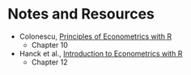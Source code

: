 # Notes and Resources

- Colonescu, [Principles of Econometrics with  R](https://bookdown.org/ccolonescu/RPoE4/)
    - Chapter 10
- Hanck et al., [Introduction to Econometrics with R](https://www.econometrics-with-r.org/index.html)
    - Chapter 12
